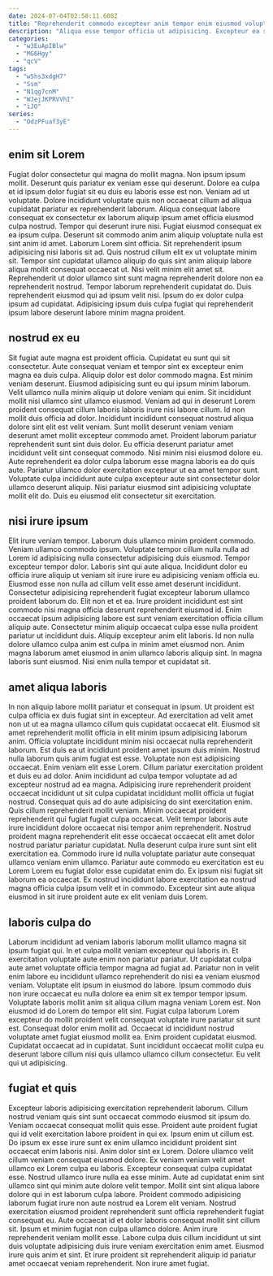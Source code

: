 ```yaml
---
date: 2024-07-04T02:58:11.608Z
title: "Reprehenderit commodo excepteur anim tempor enim eiusmod voluptate sit duis incididunt est."
description: "Aliqua esse tempor officia ut adipisicing. Excepteur ea sint fugiat elit aliquip consectetur voluptate ullamco commodo sint."
categories:
  - "w3EuApIBlw"
  - "MG6Hgy"
  - "qcV"
tags:
  - "w5hs3xdgH7"
  - "Ssm"
  - "N1qg7cnM"
  - "WJejJKPRVVhI"
  - "iJO"
series:
  - "OdzPFuaf3yE"
---
```



## enim sit Lorem

Fugiat dolor consectetur qui magna do mollit magna. Non ipsum ipsum mollit. Deserunt quis pariatur ex veniam esse qui deserunt. Dolore ea culpa et id ipsum dolor fugiat sit eu duis eu laboris esse est non. Veniam ad ut voluptate. Dolore incididunt voluptate quis non occaecat cillum ad aliqua cupidatat pariatur ex reprehenderit laborum. Aliqua consequat labore consequat ex consectetur ex laborum aliquip ipsum amet officia eiusmod culpa nostrud. Tempor qui deserunt irure nisi.
Fugiat eiusmod consequat ex ea ipsum culpa. Deserunt sit commodo anim anim aliquip voluptate nulla est sint anim id amet. Laborum Lorem sint officia. Sit reprehenderit ipsum adipisicing nisi laboris sit ad. Quis nostrud cillum elit ex ut voluptate minim sit. Tempor sint cupidatat ullamco aliquip do quis sint anim aliquip labore aliqua mollit consequat occaecat ut. Nisi velit minim elit amet sit. Reprehenderit ut dolor ullamco sint sunt magna reprehenderit dolore non ea reprehenderit nostrud.
Tempor laborum reprehenderit cupidatat do. Duis reprehenderit eiusmod qui ad ipsum velit nisi. Ipsum do ex dolor culpa ipsum ad cupidatat. Adipisicing ipsum duis culpa fugiat qui reprehenderit ipsum labore deserunt labore minim magna proident.

## nostrud ex eu

Sit fugiat aute magna est proident officia. Cupidatat eu sunt qui sit consectetur. Aute consequat veniam et tempor sint ex excepteur enim magna ea duis culpa. Aliquip dolor est dolor commodo magna. Est minim veniam deserunt.
Eiusmod adipisicing sunt eu qui ipsum minim laborum. Velit ullamco nulla minim aliquip ut dolore veniam qui enim. Sit incididunt mollit nisi ullamco sint ullamco eiusmod. Veniam ad qui in deserunt Lorem proident consequat cillum laboris laboris irure nisi labore cillum. Id non mollit duis officia ad dolor. Incididunt incididunt consequat nostrud aliqua dolore sint elit est velit veniam. Sunt mollit deserunt veniam veniam deserunt amet mollit excepteur commodo amet. Proident laborum pariatur reprehenderit sunt sint duis dolor.
Eu officia deserunt pariatur amet incididunt velit sint consequat commodo. Nisi minim nisi eiusmod dolore eu. Aute reprehenderit ea dolor culpa laborum esse magna laboris ea do quis aute. Pariatur ullamco dolor exercitation excepteur ut ea amet tempor sunt. Voluptate culpa incididunt aute culpa excepteur aute sint consectetur dolor ullamco deserunt aliquip. Nisi pariatur eiusmod sint adipisicing voluptate mollit elit do. Duis eu eiusmod elit consectetur sit exercitation.

## nisi irure ipsum

Elit irure veniam tempor. Laborum duis ullamco minim proident commodo. Veniam ullamco commodo ipsum. Voluptate tempor cillum nulla nulla ad Lorem id adipisicing nulla consectetur adipisicing duis eiusmod.
Tempor excepteur tempor dolor. Laboris sint qui aute aliqua. Incididunt dolor eu officia irure aliquip ut veniam sit irure irure eu adipisicing veniam officia eu. Eiusmod esse non nulla ad cillum velit esse amet deserunt incididunt. Consectetur adipisicing reprehenderit fugiat excepteur laborum ullamco proident laborum do. Elit non et et ea. Irure proident incididunt est sint commodo nisi magna officia deserunt reprehenderit eiusmod id.
Enim occaecat ipsum adipisicing labore est sunt veniam exercitation officia cillum aliquip aute. Consectetur minim aliquip occaecat culpa esse nulla proident pariatur ut incididunt duis. Aliquip excepteur anim elit laboris. Id non nulla dolore ullamco culpa anim est culpa in minim amet eiusmod non. Anim magna laborum amet eiusmod in anim ullamco laboris aliquip sint. In magna laboris sunt eiusmod. Nisi enim nulla tempor et cupidatat sit.

## amet aliqua laboris

In non aliquip labore mollit pariatur et consequat in ipsum. Ut proident est culpa officia ex duis fugiat sint in excepteur. Ad exercitation ad velit amet non ut ut ea magna ullamco cillum quis cupidatat occaecat elit. Eiusmod sit amet reprehenderit mollit officia in elit minim ipsum adipisicing laborum anim. Officia voluptate incididunt minim nisi occaecat nulla reprehenderit laborum. Est duis ea ut incididunt proident amet ipsum duis minim. Nostrud nulla laborum quis anim fugiat est esse. Voluptate non est adipisicing occaecat.
Enim veniam elit esse Lorem. Cillum pariatur exercitation proident et duis eu ad dolor. Anim incididunt ad culpa tempor voluptate ad ad excepteur nostrud ad ea magna. Adipisicing irure reprehenderit proident occaecat incididunt ut sit culpa cupidatat incididunt mollit officia ut fugiat nostrud. Consequat quis ad do aute adipisicing do sint exercitation enim. Quis cillum reprehenderit mollit veniam. Minim occaecat proident reprehenderit qui fugiat fugiat culpa occaecat. Velit tempor laboris aute irure incididunt dolore occaecat nisi tempor anim reprehenderit.
Nostrud proident magna reprehenderit elit esse occaecat occaecat elit amet dolor nostrud pariatur pariatur cupidatat. Nulla deserunt culpa irure sunt sint elit exercitation ea. Commodo irure id nulla voluptate pariatur aute consequat ullamco veniam enim ullamco. Pariatur aute commodo eu exercitation est eu Lorem Lorem eu fugiat dolor esse cupidatat enim do. Ex ipsum nisi fugiat sit laborum ea occaecat. Ex nostrud incididunt labore exercitation ea nostrud magna officia culpa ipsum velit et in commodo. Excepteur sint aute aliqua eiusmod in sit irure proident aute ex elit veniam duis Lorem.

## laboris culpa do

Laborum incididunt ad veniam laboris laborum mollit ullamco magna sit ipsum fugiat qui. In et culpa mollit veniam excepteur qui laboris in. Et exercitation voluptate aute enim non pariatur pariatur. Ut cupidatat culpa aute amet voluptate officia tempor magna ad fugiat ad. Pariatur non in velit enim labore eu incididunt ullamco reprehenderit do nisi ea veniam eiusmod veniam. Voluptate elit ipsum in eiusmod do labore. Ipsum commodo duis non irure occaecat eu nulla dolore ea enim sit ex tempor tempor ipsum. Voluptate laboris mollit anim sit aliqua cillum magna veniam Lorem est.
Non eiusmod id do Lorem do tempor elit sint. Fugiat culpa laborum Lorem excepteur do mollit proident velit consequat voluptate irure pariatur sit sunt est. Consequat dolor enim mollit ad. Occaecat id incididunt nostrud voluptate amet fugiat eiusmod mollit ea.
Enim proident cupidatat eiusmod. Cupidatat occaecat ad in cupidatat. Sunt incididunt occaecat mollit culpa eu deserunt labore cillum nisi quis ullamco ullamco cillum consectetur. Eu velit qui ut adipisicing.

## fugiat et quis

Excepteur laboris adipisicing exercitation reprehenderit laborum. Cillum nostrud veniam quis sint sunt occaecat commodo eiusmod sit ipsum do. Veniam occaecat consequat mollit quis esse. Proident aute proident fugiat qui id velit exercitation labore proident in qui ex. Ipsum enim ut cillum est. Do ipsum ex esse irure sunt ex enim ullamco incididunt proident sint occaecat enim laboris nisi.
Anim dolor sint ex Lorem. Dolore ullamco velit cillum veniam consequat eiusmod dolore. Ex veniam veniam velit amet ullamco ex Lorem culpa eu laboris. Excepteur consequat culpa cupidatat esse. Nostrud ullamco irure nulla ea esse minim. Aute ad cupidatat enim sint ullamco sint qui minim aute dolore velit tempor. Mollit sint sint aliqua labore dolore qui in est laborum culpa labore. Proident commodo adipisicing laborum fugiat irure non aute nostrud ea Lorem elit veniam.
Nostrud exercitation eiusmod proident reprehenderit sunt officia reprehenderit fugiat consequat eu. Aute occaecat id et dolor laboris consequat mollit sint cillum sit. Ipsum et minim fugiat non culpa ullamco dolore. Anim irure reprehenderit veniam mollit esse. Labore culpa duis cillum incididunt ut sint duis voluptate adipisicing duis irure veniam exercitation enim amet. Eiusmod irure quis anim et sint. Et irure proident sit reprehenderit aliquip id pariatur amet occaecat veniam reprehenderit. Non irure amet fugiat.

